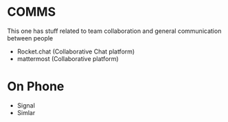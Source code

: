 COMMS
=====

This one has stuff related to team collaboration and general communication between people

- Rocket.chat (Collaborative Chat platform)
- mattermost (Collaborative platform)

On Phone
=======

- Signal 
- Simlar

